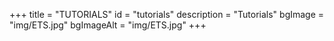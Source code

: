 +++
title = "TUTORIALS"
id = "tutorials"
description = "Tutorials"
bgImage = "img/ETS.jpg"
bgImageAlt = "img/ETS.jpg"
+++
